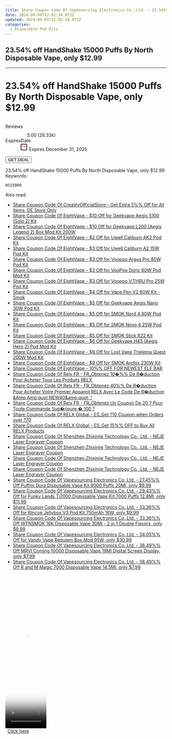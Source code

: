 ```yaml
---
title: Share Coupon Code Of Vapesourcing Electronics Co.,Ltd. - 23.54%% Off HandShake 15000 Puffs By North Disposable Vape, only $12.99
date: 2024-09-04T12:02:34.072Z
updated: 2024-09-05T12:02:34.072Z
categories:
  - Disposable Pod Kits
---
```


## 23.54% off HandShake 15000 Puffs By North Disposable Vape, only $12.99

<hr>
<main class="px-4 py-6 sm:p-6 md:px-8 md:py-10">
  <div class="mx-auto grid max-w-4xl grid-cols-1 lg:max-w-5xl lg:grid-cols-2 lg:gap-x-20">
    <div class="relative col-start-1 row-start-1 flex flex-col-reverse rounded-lg bg-gradient-to-t from-black/75 via-black/0 p-3 sm:row-start-2 sm:bg-none sm:p-0 lg:row-start-1">
      <h1 class="mt-1 text-lg font-semibold text-white sm:text-slate-900 md:text-2xl dark:sm:text-white">23.54% off HandShake 15000 Puffs By North Disposable Vape, only $12.99</h1>
    </div>
        <div class="col-start-1 col-end-3 row-start-1 grid gap-4 sm:mb-6 sm:grid-cols-4 lg:col-start-2 lg:row-span-6 lg:row-end-6 lg:mb-0 lg:gap-6">
      <img src="https://static.shareasale.com/image/90958/deal/HandShake15000PuffsByNorthDisposableVape.png" alt="" class="h-60 w-full rounded-lg object-cover sm:col-span-2 sm:h-52 lg:col-span-full" loading="lazy" />
    </div>
        <dl class="row-start-2 mt-4 flex items-center text-xs font-medium sm:row-start-3 sm:mt-1 md:mt-2.5 lg:row-start-2">
      <dt class="sr-only">Reviews</dt>
      <dd class="flex items-center text-indigo-600 dark:text-indigo-400">
        <svg width="24" height="24" fill="none" aria-hidden="true" class="mr-1 stroke-current dark:stroke-indigo-500">
          <path d="m12 5 2 5h5l-4 4 2.103 5L12 16l-5.103 3L9 14l-4-4h5l2-5Z" stroke-width="2" stroke-linecap="round" stroke-linejoin="round" />
        </svg>
        <span>5.00 <span class="font-normal text-slate-400">(26.33k)</span></span>
      </dd>
      <dt class="sr-only">ExpiresDate</dt>
      <dd class="flex items-center">
        <svg width="2" height="2" aria-hidden="true" fill="currentColor" class="mx-3 text-slate-300">
          <circle cx="1" cy="1" r="1" />
        </svg>
        <svg width="24" height="24" viewBox="0 0 24 24" fill="none" stroke="currentColor" stroke-width="2">
          <rect x="3" y="3" width="18" height="18" rx="2" fill="#fff" />
          <path d="M6 10L18 10" stroke="red" stroke-width="2" fill="none" />
          <path d="M10 6L10 18" stroke="#fff" stroke-width="2" fill="none" />
        </svg>
        Expires December 31, 2025      </dd>
    </dl>
    <div class="col-start-1 row-start-3 mt-4 self-center sm:col-start-2 sm:row-span-2 sm:row-start-2 sm:mt-0 lg:col-start-1 lg:row-start-3 lg:row-end-4 lg:mt-6">
      <button type="button" onClick="javascript:window.open(decodeURIComponent('https%3A%2F%2Fwww.shareasale.com%2Fu.cfm%3Fd%3D1112219%26m%3D90958%26u%3D4338022'), '_blank');void(0);" class="rounded-lg bg-red-600 px-3 py-2 text-sm font-medium leading-6 text-white">GET DEAL</button>
    </div>
    <p class="col-start-1 mt-4 text-sm leading-6 sm:col-span-2 lg:col-span-1 lg:row-start-4 lg:mt-6 dark:text-slate-400">23.54% off HandShake 15000 Puffs By North Disposable Vape, only $12.99 Keywords: </p>
    <p class="mt-4">
      <code class="bg-purple-900 p-4 text-sm font-bold tracking-widest text-white">HS15000</code>
    </p>
  </div>
</main>
<span class="atpl-alsoreadstyle">Also read:</span>
<div><ul>
<li><a href="https://coupons.techidaily.com/coupon-1106028-share-124834-sale/"><u>Share Coupon Code Of CrealityOfficialStore - Get Extra 5%% Off for All Items, DE Store Only</u></a></li>
<li><a href="https://coupons.techidaily.com/coupon-1107748-share-59344-sale/"><u>Share Coupon Code Of EightVape - $10 Off for Geekvape Aegis S100 (Solo 2) Kit</u></a></li>
<li><a href="https://coupons.techidaily.com/coupon-1108187-share-59344-sale/"><u>Share Coupon Code Of EightVape - $10 Off for Geekvape L200 (Aegis Legend 2) Box Mod Kit 200W</u></a></li>
<li><a href="https://coupons.techidaily.com/coupon-1107746-share-59344-sale/"><u>Share Coupon Code Of EightVape - $2 Off for Uwell Caliburn AK2 Pod Kit</u></a></li>
<li><a href="https://coupons.techidaily.com/coupon-1107750-share-59344-sale/"><u>Share Coupon Code Of EightVape - $3 Off for Uwell Caliburn A2 15W Pod Kit</u></a></li>
<li><a href="https://coupons.techidaily.com/coupon-1107749-share-59344-sale/"><u>Share Coupon Code Of EightVape - $3 Off for Voopoo Argus Pro 80W Pod Kit</u></a></li>
<li><a href="https://coupons.techidaily.com/coupon-1107747-share-59344-sale/"><u>Share Coupon Code Of EightVape - $3 Off for VooPoo Doric 60W Pod Mod Kit</u></a></li>
<li><a href="https://coupons.techidaily.com/coupon-1108184-share-59344-sale/"><u>Share Coupon Code Of EightVape - $3 Off for Voopoo V.THRU Pro 25W Pod Kit</u></a></li>
<li><a href="https://coupons.techidaily.com/coupon-1108191-share-59344-sale/"><u>Share Coupon Code Of EightVape - $4 Off for Vape Pen V2 60W Kit - Smok</u></a></li>
<li><a href="https://coupons.techidaily.com/coupon-1108185-share-59344-sale/"><u>Share Coupon Code Of EightVape - $5 Off for Geekvape Aegis Nano 30W Pod Kit</u></a></li>
<li><a href="https://coupons.techidaily.com/coupon-1108190-share-59344-sale/"><u>Share Coupon Code Of EightVape - $5 Off for SMOK Nord 4 80W Pod Kit</u></a></li>
<li><a href="https://coupons.techidaily.com/coupon-1108189-share-59344-sale/"><u>Share Coupon Code Of EightVape - $5 Off for SMOK Novo 4 25W Pod Kit</u></a></li>
<li><a href="https://coupons.techidaily.com/coupon-1108186-share-59344-sale/"><u>Share Coupon Code Of EightVape - $5 Off for SMOK Stick R22 Kit</u></a></li>
<li><a href="https://coupons.techidaily.com/coupon-1107745-share-59344-sale/"><u>Share Coupon Code Of EightVape - $6 Off for Geekvape H45 (Aegis Hero 2) Pod Mod Kit</u></a></li>
<li><a href="https://coupons.techidaily.com/coupon-1107751-share-59344-sale/"><u>Share Coupon Code Of EightVape - $9 Off for Lost Vape Thelema Quest 200W Mod Kit</u></a></li>
<li><a href="https://coupons.techidaily.com/coupon-1108188-share-59344-sale/"><u>Share Coupon Code Of EightVape - $9 Off for SMOK Arcfox 230W Kit</u></a></li>
<li><a href="https://coupons.techidaily.com/coupon-1106030-share-59344-sale/"><u>Share Coupon Code Of EightVape - 10%% OFF FOR NEWEST ELF BAR</u></a></li>
<li><a href="https://coupons.techidaily.com/coupon-987414-share-92020-sale/"><u>Share Coupon Code Of Relx FR - FR_Obtenez 10�%% De R�duction Pour Acheter Tous Les Produits RELX</u></a></li>
<li><a href="https://coupons.techidaily.com/coupon-987412-share-92020-sale/"><u>Share Coupon Code Of Relx FR - FR_Obtenez 40%% De R�duction Pour Acheter Votre Premier Appareil RELX Avec Le Code De R�duction &Amp;Amp;quot;NEW40&amp;amp;quot; !</u></a></li>
<li><a href="https://coupons.techidaily.com/coupon-993074-share-92020-sale/"><u>Share Coupon Code Of Relx FR - FR_Obtenez Un Coupon De 20 ? Pour Toute Commande Sup�rieure � 100 ?</u></a></li>
<li><a href="https://coupons.techidaily.com/coupon-993077-share-92020-sale/"><u>Share Coupon Code Of RELX Global - ES_Get ?10 Coupon when Orders over ?70</u></a></li>
<li><a href="https://coupons.techidaily.com/coupon-999926-share-92020-sale/"><u>Share Coupon Code Of RELX Global - ES_Get 15%% OFF to Buy All RELX Products</u></a></li>
<li><a href="https://coupons.techidaily.com/coupon-1039032-share-101855-sale/"><u>Share Coupon Code Of Shenzhen Zhixinjie Technology Co., Ltd. - NEJE Laser Engraver Coupon</u></a></li>
<li><a href="https://coupons.techidaily.com/coupon-1039033-share-101855-sale/"><u>Share Coupon Code Of Shenzhen Zhixinjie Technology Co., Ltd. - NEJE Laser Engraver Coupon</u></a></li>
<li><a href="https://coupons.techidaily.com/coupon-1070219-share-101855-sale/"><u>Share Coupon Code Of Shenzhen Zhixinjie Technology Co., Ltd. - NEJE Laser Engraver Coupon</u></a></li>
<li><a href="https://coupons.techidaily.com/coupon-1070220-share-101855-sale/"><u>Share Coupon Code Of Shenzhen Zhixinjie Technology Co., Ltd. - NEJE Laser Engraver Coupon</u></a></li>
<li><a href="https://coupons.techidaily.com/coupon-1062144-share-90958-sale/"><u>Share Coupon Code Of Vapesourcing Electronics Co.,Ltd. - 27.45%% Off Puffmi Dura Disposable Vape Kit 9000 Puffs 20Ml, only $9.99</u></a></li>
<li><a href="https://coupons.techidaily.com/coupon-1061568-share-90958-sale/"><u>Share Coupon Code Of Vapesourcing Electronics Co.,Ltd. - 29.43%% Off for Funky Lands Ti7000 Disposable Vape Kit 7000 Puffs 12.8Ml, only $11.99</u></a></li>
<li><a href="https://coupons.techidaily.com/coupon-1042245-share-90958-sale/"><u>Share Coupon Code Of Vapesourcing Electronics Co.,Ltd. - 33.36%% Off for Rincoe Jellybox V3 Pod Kit 750mAh 16W, only $9.99</u></a></li>
<li><a href="https://coupons.techidaily.com/coupon-1094184-share-90958-sale/"><u>Share Coupon Code Of Vapesourcing Electronics Co.,Ltd. - 33.36%% Off WTNSMOK 16K Disposable Vape 30Ml - 2 in 1 Double Flavors, only $9.99</u></a></li>
<li><a href="https://coupons.techidaily.com/coupon-1035470-share-90958-sale/"><u>Share Coupon Code Of Vapesourcing Electronics Co.,Ltd. - 34.05%% Off for Vandy Vape Requiem Box Mod 95W, only $30.99</u></a></li>
<li><a href="https://coupons.techidaily.com/coupon-1083220-share-90958-sale/"><u>Share Coupon Code Of Vapesourcing Electronics Co.,Ltd. - 38.49%% Off MRVI Coming 10000 Disposable Vape 19Ml Digital Screen Display, only $7.99</u></a></li>
<li><a href="https://coupons.techidaily.com/coupon-1072925-share-90958-sale/"><u>Share Coupon Code Of Vapesourcing Electronics Co.,Ltd. - 38.49%% Off R and M Magic 7000 Disposable Vape 14.5Ml, only $7.99</u></a></li>
</ul></div>

<ins class="adsbygoogle"
      style="display:block"
      data-ad-client="ca-pub-7571918770474297"
      data-ad-slot="8358498916"
      data-ad-format="auto"
      data-full-width-responsive="true"></ins>
<!-- affiliate ads begin -->
<span id="1977004">
					<video width="128" height="480" style="cursor:pointer"
           poster="//a.impactradius-go.com/display-clicktoplayimage/1977004.png"
           onclick="if(!this.playClicked){this.play();this.setAttribute('controls',true);this.playClicked=true;}">
	   <source src="//a.impactradius-go.com/display-ad/22993-1977004">
	   <img src="//a.impactradius-go.com/display-clicktoplayimage/1977004.png" style="border: none; height: 100%; width: 100%; object-fit: contain">
	</video>
	<div style="width:80px;text-align:center"><a href="javascript:window.open(decodeURIComponent('https%3A%2F%2Fhomestyler.sjv.io%2Fc%2F5597632%2F1977004%2F22993'), '_blank');void(0);">Click here</a></div>
</span>
<img height="0" width="0" src="https://imp.pxf.io/i/5597632/1977004/22993" style="position:absolute;visibility:hidden;" border="0" />
<!-- affiliate ads end -->